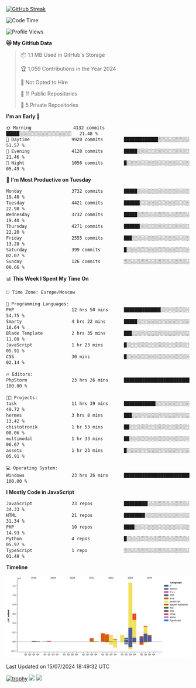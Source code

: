 [![GitHub Streak](https://github-readme-streak-stats.herokuapp.com/?user=yogik10)](https://git.io/streak-stats)
<!--START_SECTION:waka-->
![Code Time](http://img.shields.io/badge/Code%20Time-695%20hrs%2041%20mins-blue)

![Profile Views](http://img.shields.io/badge/Profile%20Views-0-blue)

**🐱 My GitHub Data** 

> 📦 1.1 MB Used in GitHub's Storage 
 > 
> 🏆 1,059 Contributions in the Year 2024
 > 
> 🚫 Not Opted to Hire
 > 
> 📜 11 Public Repositories 
 > 
> 🔑 5 Private Repositories 
 > 
**I'm an Early 🐤** 

```text
🌞 Morning                4132 commits        █████░░░░░░░░░░░░░░░░░░░░   21.48 % 
🌆 Daytime                9920 commits        █████████████░░░░░░░░░░░░   51.57 % 
🌃 Evening                4128 commits        █████░░░░░░░░░░░░░░░░░░░░   21.46 % 
🌙 Night                  1056 commits        █░░░░░░░░░░░░░░░░░░░░░░░░   05.49 % 
```
📅 **I'm Most Productive on Tuesday** 

```text
Monday                   3732 commits        █████░░░░░░░░░░░░░░░░░░░░   19.40 % 
Tuesday                  4421 commits        ██████░░░░░░░░░░░░░░░░░░░   22.98 % 
Wednesday                3732 commits        █████░░░░░░░░░░░░░░░░░░░░   19.40 % 
Thursday                 4271 commits        ██████░░░░░░░░░░░░░░░░░░░   22.20 % 
Friday                   2555 commits        ███░░░░░░░░░░░░░░░░░░░░░░   13.28 % 
Saturday                 399 commits         █░░░░░░░░░░░░░░░░░░░░░░░░   02.07 % 
Sunday                   126 commits         ░░░░░░░░░░░░░░░░░░░░░░░░░   00.66 % 
```


📊 **This Week I Spent My Time On** 

```text
🕑︎ Time Zone: Europe/Moscow

💬 Programming Languages: 
PHP                      12 hrs 50 mins      ██████████████░░░░░░░░░░░   54.75 % 
Smarty                   4 hrs 22 mins       █████░░░░░░░░░░░░░░░░░░░░   18.64 % 
Blade Template           2 hrs 35 mins       ███░░░░░░░░░░░░░░░░░░░░░░   11.08 % 
JavaScript               1 hr 23 mins        █░░░░░░░░░░░░░░░░░░░░░░░░   05.91 % 
CSS                      30 mins             █░░░░░░░░░░░░░░░░░░░░░░░░   02.14 % 

🔥 Editors: 
PhpStorm                 23 hrs 26 mins      █████████████████████████   100.00 % 

🐱‍💻 Projects: 
task                     11 hrs 39 mins      ████████████░░░░░░░░░░░░░   49.72 % 
hermes                   3 hrs 8 mins        ███░░░░░░░░░░░░░░░░░░░░░░   13.42 % 
chistotronik             1 hr 53 mins        ██░░░░░░░░░░░░░░░░░░░░░░░   08.06 % 
multimodal               1 hr 33 mins        ██░░░░░░░░░░░░░░░░░░░░░░░   06.67 % 
assets                   1 hr 23 mins        █░░░░░░░░░░░░░░░░░░░░░░░░   05.91 % 

💻 Operating System: 
Windows                  23 hrs 26 mins      █████████████████████████   100.00 % 
```

**I Mostly Code in JavaScript** 

```text
JavaScript               23 repos            █████████░░░░░░░░░░░░░░░░   34.33 % 
HTML                     21 repos            ████████░░░░░░░░░░░░░░░░░   31.34 % 
PHP                      10 repos            ████░░░░░░░░░░░░░░░░░░░░░   14.93 % 
Python                   4 repos             █░░░░░░░░░░░░░░░░░░░░░░░░   05.97 % 
TypeScript               1 repo              ░░░░░░░░░░░░░░░░░░░░░░░░░   01.49 % 
```



**Timeline**

![Lines of Code chart](https://raw.githubusercontent.com/Yogik10/Yogik10/main/assets/bar_graph.png)


 Last Updated on 15/07/2024 18:49:32 UTC
<!--END_SECTION:waka-->
[![trophy](https://github-profile-trophy.vercel.app/?username=yogik10)](https://github.com/ryo-ma/github-profile-trophy)
![](https://github-profile-summary-cards.vercel.app/api/cards/profile-details?username=yogik10&theme=solarized_dark)
![](https://github-profile-summary-cards.vercel.app/api/cards/most-commit-language?username=yogik10&theme=solarized_dark)



